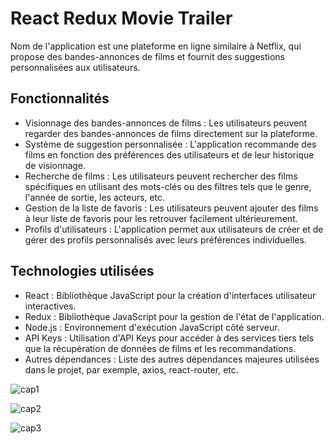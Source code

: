 # <a name="_2nhmrr7tth64"></a>**React Redux Movie Trailer**
Nom de l'application est une plateforme en ligne similaire à Netflix, qui propose des bandes-annonces de films et fournit des suggestions personnalisées aux utilisateurs.
## <a name="_2feyhvfdd2ys"></a>**Fonctionnalités**
- Visionnage des bandes-annonces de films : Les utilisateurs peuvent regarder des bandes-annonces de films directement sur la plateforme.
- Système de suggestion personnalisée : L'application recommande des films en fonction des préférences des utilisateurs et de leur historique de visionnage.
- Recherche de films : Les utilisateurs peuvent rechercher des films spécifiques en utilisant des mots-clés ou des filtres tels que le genre, l'année de sortie, les acteurs, etc.
- Gestion de la liste de favoris : Les utilisateurs peuvent ajouter des films à leur liste de favoris pour les retrouver facilement ultérieurement.
- Profils d'utilisateurs : L'application permet aux utilisateurs de créer et de gérer des profils personnalisés avec leurs préférences individuelles.
## <a name="_tng8tgcw1m5j"></a>**Technologies utilisées**
- React : Bibliothèque JavaScript pour la création d'interfaces utilisateur interactives.
- Redux : Bibliothèque JavaScript pour la gestion de l'état de l'application.
- Node.js : Environnement d'exécution JavaScript côté serveur.
- API Keys : Utilisation d'API Keys pour accéder à des services tiers tels que la récupération de données de films et les recommandations.
- Autres dépendances : Liste des autres dépendances majeures utilisées dans le projet, par exemple, axios, react-router, etc.

![cap1](https://github.com/Bahri-Adem/React-Redux-Movie-Trailer/assets/103949052/78685968-caed-45fb-81ae-740062f380cd)

![cap2](https://github.com/Bahri-Adem/React-Redux-Movie-Trailer/assets/103949052/85368c9c-39b0-497d-8697-6575eb696569)

![cap3](https://github.com/Bahri-Adem/React-Redux-Movie-Trailer/assets/103949052/20cd4e43-b652-4edb-b3ec-404cdc8df8d4)

